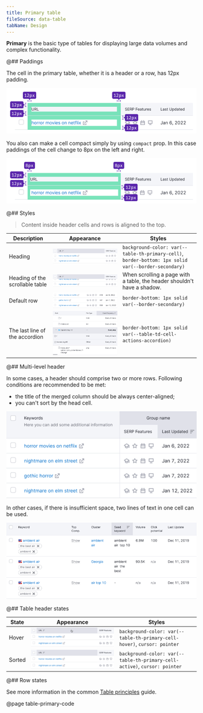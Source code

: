 ```yaml
---
title: Primary table
fileSource: data-table
tabName: Design
---
```


**Primary** is the basic type of tables for displaying large data volumes and complex functionality.

@## Paddings

The cell in the primary table, whether it is a header or a row, has 12px padding.

![](static/primary-paddings.png)

You also can make a cell compact simply by using `compact` prop. In this case paddings of the cell change to 8px on the left and right.

![](static/primary-compact-paddings.png)

@## Styles

> Content inside header cells and rows is aligned to the top.

| Description                     | Appearance                                | Styles                                                                        |
| ------------------------------- | ----------------------------------------- | ----------------------------------------------------------------------------- |
| Heading                         | ![](static/th-styles.png)        | `background-color: var(--table-th-primary-cell)`, `border-bottom: 1px solid var(--border-secondary)` |
| Heading of the scrollable table | ![](static/th-styles-scroll.png) | When scrolling a page with a table, the header shouldn't have a shadow.      |
| Default row                     | ![](static/td-default.png)      | `border-bottom: 1px solid var(--border-secondary)`                                   |
| The last line of the accordion  | ![](static/accordion.png)  | `border-bottom: 1px solid var(--table-td-cell-actions-accordion)`                                   |

@## Multi-level header

In some cases, a header should comprise two or more rows. Following conditions are recommended to be met:

- the title of the merged column should be always center-aligned;
- you can't sort by the head cell.

![](static/two-row-head.png)

In other cases, if there is insufficient space, two lines of text in one cell can be used.

![](static/two-row-name-head.png)

@## Table header states

| State  | Appearance                         | Styles                                                |
| ------ | ---------------------------------- | ----------------------------------------------------- |
| Hover  | ![](static/th-hover.png)   | `background-color: var(--table-th-primary-cell-hover)`, `cursor: pointer` |
| Sorted | ![](static/th-styles.png) | `background-color: var(--table-th-primary-cell-active)`, `cursor: pointer` |

@## Row states

See more information in the common [Table principles](/table-group/table/#a1c3dd) guide.

@page table-primary-code
